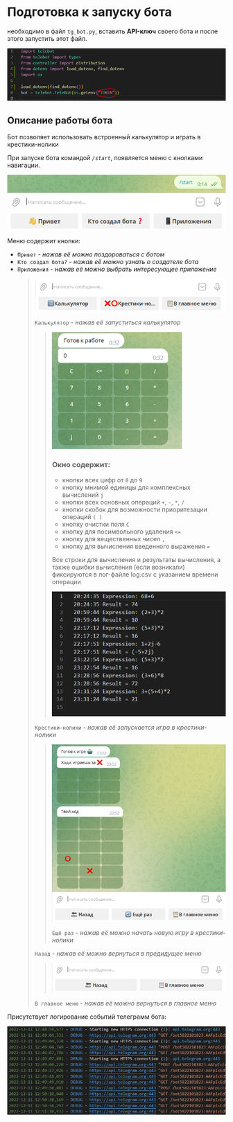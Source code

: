# Подготовка к запуску бота
необходимо в файл `tg_bot.py`, вставить **API-ключ** своего бота
и после этого запустить этот файл.

![Image](https://github.com/VasiliyMaletin/Python_DZ/blob/dz_seminar_10/api.PNG)

## Описание работы бота
Бот позволяет использовать встроенный калькулятор и играть в крестики-нолики 

При запуске бота командой *`/start`*, появляется меню с кнопками навигации.

![Image](https://github.com/VasiliyMaletin/Python_DZ/blob/dz_seminar_10/main_menu.PNG)

Меню содержит кнопки:
* `Привет` - *нажав её можно поздороваться с ботом*
* `Кто создал бота?` - *нажав её можно узнать о создателе бота*
* `Приложения` - *нажав её можно выбрать интересующее приложение*
  >![Image](https://github.com/VasiliyMaletin/Python_DZ/blob/dz_seminar_10/app.PNG)
  >
  >`Калькулятор` - *нажав её запуститься калькулятор*
  >>![Image](https://github.com/VasiliyMaletin/Python_DZ/blob/dz_seminar_10/calc.PNG)
  >> ### Окно содержит:
  >>* кнопки всех цифр от `0` до `9`
  >>* кнопку мнимой единицы для комплексных вычислений `j`
  >>* кнопки всех основных операций `+`, `-`, `*`, `/`
  >>* кнопки скобок для возможности приоритезации операций `( )`
  >>* кнопку очистки поля `C`
  >>* кнопку для посимвольного удаления `<=`
  >>* кнопку для вещественных чисел `,`
  >>* кнопку для вычисления введенного выражения `=`
  >>
  >>Все строки для вычисления и результаты вычисления, а также ошибки вычисления (если возникали) фиксируются в лог-файле log.csv с указанием времени операции
  >>
  >>![Image](https://github.com/VasiliyMaletin/Python_DZ/blob/dz_seminar_10/log.PNG)
  >
  >`Крестики-нолики` - *нажав её запускается игра в крестики-нолики*
  >
  >>![Image](https://github.com/VasiliyMaletin/Python_DZ/blob/dz_seminar_10/tic_tak_toe.PNG)
  >>
  >>`Ещё раз` - *нажав её можно начать новую игру в крестики-нолики*
  >>
  >`Назад` - *нажав её можно вернуться в предидущее меню*
  >>![Image](https://github.com/VasiliyMaletin/Python_DZ/blob/dz_seminar_10/back.PNG)
  >
  >`В главное меню` - *нажав её можно вернуться в главное меню*
  >
Присутствует логирование событий телеграмм бота:

![Image](https://github.com/VasiliyMaletin/Python_DZ/blob/dz_seminar_10/bot_log.PNG)
